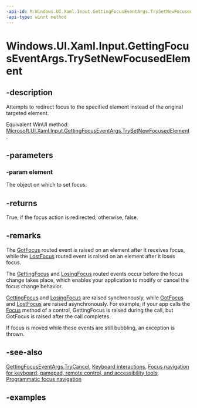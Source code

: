 ```yaml
---
-api-id: M:Windows.UI.Xaml.Input.GettingFocusEventArgs.TrySetNewFocusedElement(Windows.UI.Xaml.DependencyObject)
-api-type: winrt method
---
```


<!-- Method syntax.
public bool GettingFocusEventArgs.TrySetNewFocusedElement(DependencyObject element)
-->

# Windows.UI.Xaml.Input.GettingFocusEventArgs.TrySetNewFocusedElement

## -description
Attempts to redirect focus to the specified element instead of the original targeted element.

Equivalent WinUI method: [Microsoft.UI.Xaml.Input.GettingFocusEventArgs.TrySetNewFocusedElement](/windows/winui/api/microsoft.ui.xaml.input.gettingfocuseventargs.trysetnewfocusedelement).

## -parameters
### -param element
The object on which to set focus.

## -returns
True, if the focus action is redirected; otherwise, false.

## -remarks
The [GotFocus](../windows.ui.xaml/uielement_gotfocus.md) routed event is raised on an element after it receives focus, while the [LostFocus](../windows.ui.xaml/uielement_lostfocus.md) routed event is raised on an element after it loses focus. 

The [GettingFocus](../windows.ui.xaml/uielement_gettingfocus.md) and [LosingFocus](../windows.ui.xaml/uielement_losingfocus.md) routed events occur before the focus change takes place, which enables your application to modify or cancel the focus change behavior.   

[GettingFocus](../windows.ui.xaml/uielement_gettingfocus.md) and [LosingFocus](../windows.ui.xaml/uielement_losingfocus.md) are raised synchronously, while [GotFocus](../windows.ui.xaml/uielement_gotfocus.md) and [LostFocus](../windows.ui.xaml/uielement_lostfocus.md) are raised asynchronously. For example, if your app calls the [Focus](../windows.ui.xaml.controls/control#controls-and-focus) method of a control, GettingFocus is raised during the call, but GotFocus is raised after the call completes. 

If focus is moved while these events are still bubbling, an exception is thrown.

## -see-also

[GettingFocusEventArgs.TryCancel](gettingfocuseventargs_trycancel_50138317.md), [Keyboard interactions](/windows/uwp/design/input/keyboard-interactions), [Focus navigation for keyboard, gamepad, remote control, and accessibility tools](/windows/uwp/design/input/focus-navigation), [Programmatic focus navigation](/windows/uwp/design/input/focus-navigation-programmatic)

## -examples

